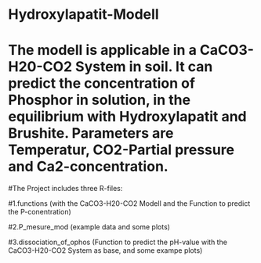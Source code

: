 # Hydroxylapatit-Modell

# The modell is applicable in a CaCO3-H20-CO2 System in soil. It can  predict the concentration of Phosphor in solution, in the equilibrium with Hydroxylapatit and Brushite. Parameters are Temperatur, CO2-Partial pressure and Ca2-concentration.

#The Project includes three R-files:

#1.functions (with the CaCO3-H20-CO2 Modell and the Function to predict the P-conentration)

#2.P_mesure_mod (example data and some plots)

#3.dissociation_of_ophos (Function to predict the pH-value with the  CaCO3-H20-CO2 System as base, and some exampe plots)


	
